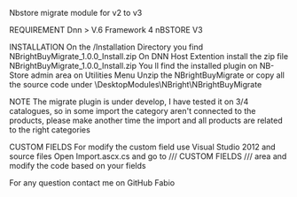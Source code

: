 Nbstore migrate module for v2 to v3

REQUIREMENT
Dnn > V.6
Framework 4
nBSTORE V3

INSTALLATION
On the /Installation Directory you find NBrightBuyMigrate_1.0.0_Install.zip
On DNN Host Extention install the zip file NBrightBuyMigrate_1.0.0_Install.zip
You ll find the installed plugin on NB-Store admin area on Utilities Menu
Unzip the NBrightBuyMigrate or copy all the source code under \DesktopModules\NBright\NBrightBuyMigrate

NOTE
The migrate plugin is under develop, I have tested it on 3/4 catalogues, so in some import the category aren't connected to the products, please make another time the import and all products are related to the right categories

CUSTOM FIELDS
For modify the custom field use Visual Studio 2012 and source files
Open Import.ascx.cs and go to /// CUSTOM FIELDS /// area and modify the code based on your fields

For any question contact me on GitHub
Fabio